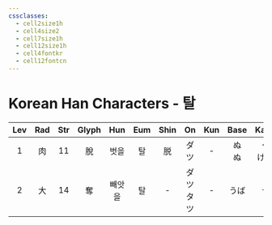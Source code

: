```yaml
---
cssclasses:
  - cell2size1h
  - cell4size2
  - cell7size1h
  - cell12size1h
  - cell4fontkr
  - cell12fontcn
---
```


# Korean Han Characters - 탈

| Lev | Rad | Str | Glyph | Hun | Eum | Shin |    On    | Kun |  Base  |  Kana   | Simp | Man |  Can  | Viet  |
| :-: | :-: | :-: | :---: | :-: | :-: | :--: | :------: | :-: | :----: | :-----: | :--: | :-: | :---: | :---: |
|  1  |  肉  | 11  |   脫   | 벗을  |  탈  |  脱   |    ダツ    |  -  | ぬ<br>ぬ | ぐ<br>げる |  脱   | tuō | tyut3 | thoát |
|  2  |  大  | 14  |   奪   | 빼앗을 |  탈  |  -   | ダツ<br>タツ |  -  |   うば   |    う    |  夺   | duó | dyut6 | đoạt  |
